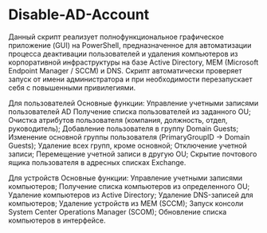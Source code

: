 # Disable-AD-Account
Данный скрипт реализует полнофункциональное графическое приложение (GUI) на PowerShell, 
предназначенное для автоматизации процесса деактивации пользователей и удаления компьютеров из корпоративной инфраструктуры на базе Active Directory, MEM (Microsoft Endpoint Manager / SCCM) и DNS.
Скрипт автоматически проверяет запуск от имени администратора и при необходимости перезапускает себя с повышенными привилегиями.

Для пользователей
Основные функции:
Управление учетными записями пользователей AD
Получение списка пользователей из заданного OU;
Очистка атрибутов пользователя (компания, должность, отдел, руководитель);
Добавление пользователя в группу Domain Guests;
Изменение основной группы пользователя (PrimaryGroupID → Domain Guests);
Удаление всех групп, кроме основной;
Отключение учетной записи;
Перемещение учетной записи в другую OU;
Скрытие почтового ящика пользователя в адресных списках Exchange.

Для устройств
Основные функции:
Управление учетными записями компьютеров;
Получение списка компьютеров из определенного OU;
Удаление компьютеров из Active Directory;
Удаление DNS-записей для компьютеров;
Удаление устройств из MEM (SCCM);
Запуск консоли System Center Operations Manager (SCOM);
Обновление списка компьютеров в интерфейсе.
